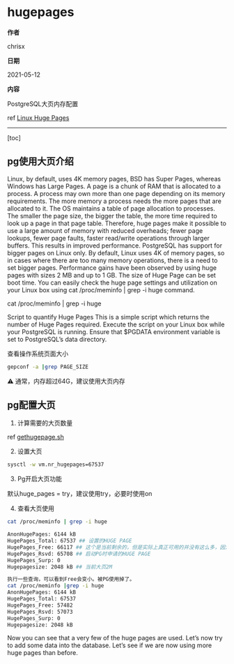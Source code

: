 # hugepages

**作者**

chrisx

**日期**

2021-05-12

**内容**

PostgreSQL大页内存配置

ref [Linux Huge Pages](https://www.postgresql.org/docs/13/kernel-resources.html)

----

[toc]

## pg使用大页介绍

Linux, by default, uses 4K memory pages, BSD has Super Pages, whereas Windows has Large Pages. A page is a chunk of RAM that is allocated to a process. A process may own more than one page depending on its memory requirements. The more memory a process needs the more pages that are allocated to it. The OS maintains a table of page allocation to processes. The smaller the page size, the bigger the table, the more time required to look up a page in that page table. Therefore, huge pages make it possible to use a large amount of memory with reduced overheads; fewer page lookups, fewer page faults, faster read/write operations through larger buffers. This results in improved performance.
PostgreSQL has support for bigger pages on Linux only. By default, Linux uses 4K of memory pages, so in cases where there are too many memory operations, there is a need to set bigger pages. Performance gains have been observed by using huge pages with sizes 2 MB and up to 1 GB. The size of Huge Page can be set boot time. You can easily check the huge page settings and utilization on your Linux box using cat /proc/meminfo | grep -i huge command.

cat /proc/meminfo | grep -i huge

Script to quantify Huge Pages
This is a simple script which returns the number of Huge Pages required. Execute the script on your Linux box while your PostgreSQL is running. Ensure that $PGDATA environment variable is set to PostgreSQL’s data directory.

查看操作系统页面大小

```sh
gepconf -a |grep PAGE_SIZE
```

:warning: 通常，内存超过64G，建议使用大页内存

<!--
以下是关于HugePage的说明和解释：

When a process uses some memory, the CPU is marking the RAM as used by that process. For efficiency, the CPU allocate RAM by chunks of 4K bytes (it's the default value on many platforms). Those chunks are named pages. Those pages can be swapped to disk, etc.
Since the process address space are virtual, the CPU and the operating system have to remember which page belong to which process, and where it is stored. Obviously, the more pages you have, the more time it takes to find where the memory is mapped. When a process uses 1GB of memory, that's 262144 entries to look up (1GB / 4K). If one Page Table Entry consume 8bytes, that's 2MB (262144 * 8) to look-up.
Most current CPU architectures support bigger pages (so the CPU/OS have less entries to look-up), those are named Huge pages (on Linux), Super Pages (on BSD) or Large Pages (on Windows), but it all the same thing.

From <https://www.eygle.com/archives/2011/12/hugepageshugetl.html>
-->

## pg配置大页

1. 计算需要的大页数量

ref [gethugepage.sh](../bin/gethugepage.sh)

2. 设置大页

```bash
sysctl -w vm.nr_hugepages=67537

```

3. Pg开启大页功能

默认huge_pages = try，建议使用try，必要时使用on

<!--Now set the parameter huge_pages “on” in $PGDATA/postgresql.conf and restart the server.-->

4. 查看大页使用

```bash
cat /proc/meminfo | grep -i huge

AnonHugePages: 6144 kB
HugePages_Total: 67537 ## 设置的HUGE PAGE
HugePages_Free: 66117 ## 这个是当前剩余的，但是实际上真正可用的并没有这么多，因为被PG锁定了65708个大页
HugePages_Rsvd: 65708 ## 启动PG时申请的HUGE PAGE
HugePages_Surp: 0
Hugepagesize: 2048 kB ## 当前大页2M

执行一些查询，可以看到Free会变小。被PG使用掉了。
cat /proc/meminfo |grep -i huge
AnonHugePages: 6144 kB
HugePages_Total: 67537
HugePages_Free: 57482
HugePages_Rsvd: 57073
HugePages_Surp: 0
Hugepagesize: 2048 kB
```

Now you can see that a very few of the huge pages are used. Let’s now try to add some data into the database.
Let’s see if we are now using more huge pages than before.

